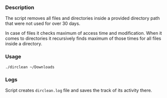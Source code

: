 ### Description

The script removes all files and directories inside a provided directory path that were not used for over 30 days.

In case of files it checks maximum of access time and modification. When it comes to directories it recursively finds maximum of those times for all files inside a directory. 

### Usage

`./dirclean ~/Downloads`

### Logs

Script creates `dirclean.log` file and saves the track of its activity there.
